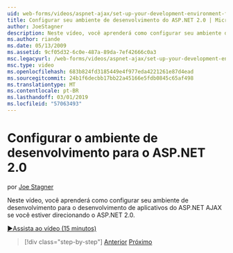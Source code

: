 ```yaml
---
uid: web-forms/videos/aspnet-ajax/set-up-your-development-environment-for-aspnet-20
title: Configurar seu ambiente de desenvolvimento do ASP.NET 2.0 | Microsoft Docs
author: JoeStagner
description: Neste vídeo, você aprenderá como configurar seu ambiente de desenvolvimento para o desenvolvimento de aplicativos do ASP.NET AJAX se você estiver direcionando o ASP.NET 2.0.
ms.author: riande
ms.date: 05/13/2009
ms.assetid: 9cf05d32-6c0e-487a-89da-7ef42666c0a3
msc.legacyurl: /web-forms/videos/aspnet-ajax/set-up-your-development-environment-for-aspnet-20
msc.type: video
ms.openlocfilehash: 683b824fd3185449e4f977eda4221261e87d4ead
ms.sourcegitcommit: 24b1f6decbb17bb22a45166e5fdb0845c65af498
ms.translationtype: MT
ms.contentlocale: pt-BR
ms.lasthandoff: 03/01/2019
ms.locfileid: "57063493"
---
```

<a name="set-up-your-development-environment-for-aspnet-20"></a>Configurar o ambiente de desenvolvimento para o ASP.NET 2.0
====================
por [Joe Stagner](https://github.com/JoeStagner)

Neste vídeo, você aprenderá como configurar seu ambiente de desenvolvimento para o desenvolvimento de aplicativos do ASP.NET AJAX se você estiver direcionando o ASP.NET 2.0.

[&#9654;Assista ao vídeo (15 minutos)](https://channel9.msdn.com/Blogs/ASP-NET-Site-Videos/set-up-your-development-environment-for-aspnet-20)

> [!div class="step-by-step"]
> [Anterior](set-up-your-development-environment-for-aspnet-35.md)
> [Próximo](how-do-i-customize-error-handling-for-the-aspnet-ajax-updatepanel.md)

